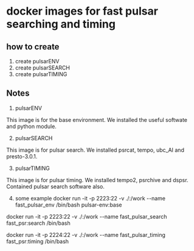 # docker images for fast pulsar searching and timing

## how to create
1. create  pulsarENV
2. create pulsarSEARCH
3. create pulsarTIMING

## Notes
1. pulsarENV

This image is for the base environment. We installed the useful softwate and
python module.

2. pulsarSEARCH

This image is for pulsar search. We installed psrcat, tempo, ubc_AI and presto-3.0.1.

3. pulsarTIMING

This image is for pulsar timing. We installed tempo2, psrchive and dspsr.
Contained pulsar search software also.

4. some example
docker run -it -p 2223:22 -v ./:/work --name fast_pulsar_env /bin/bash pulsar-env:base

docker run -it -p 2223:22 -v ./:/work --name fast_pulsar_search fast_psr:search /bin/bash

docker run -it -p 2224:22 -v ./:/work --name fast_pulsar_timing fast_psr:timing /bin/bash
